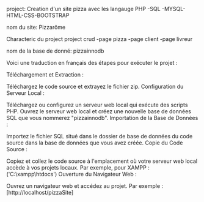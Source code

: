 project: Creation d'un site pizza avec les langauge PHP -SQL -MYSQL-HTML-CSS-BOOTSTRAP

nom du site: Pizzarôme

Characteric du project
project crud
-page pizza
-page client
-page livreur

nom de la base de donné: pizzainnodb


Voici une traduction en français des étapes pour exécuter le projet :

Téléchargement et Extraction :

Téléchargez le code source et extrayez le fichier zip.
Configuration du Serveur Local :

Téléchargez ou configurez un serveur web local qui exécute des scripts PHP.
Ouvrez le serveur web local et créez une nouvelle base de données SQL que vous nommerez "pizzainnodb".
Importation de la Base de Données :

Importez le fichier SQL situé dans le dossier de base de données du code source dans la base de données que vous avez créée.
Copie du Code Source :

Copiez et collez le code source à l'emplacement où votre serveur web local accède à vos projets locaux. Par exemple, pour XAMPP : ('C:\xampp\htdocs')
Ouverture du Navigateur Web :

Ouvrez un navigateur web et accédez au projet. Par exemple : [http://localhost/pizzaSite]